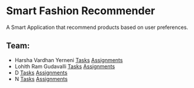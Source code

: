 # Smart Fashion Recommender
A Smart Application that recommend products based on user preferences.
## Team:
- Harsha Vardhan Yerneni [Tasks](https://github.com/)    [Assignments](https://github.com/)
- Lohith Ram Gudavalli [Tasks](https://github.com/)    [Assignments](https://github.com/)
- D [Tasks](https://github.com/)    [Assignments](https://github.com/)
- N [Tasks](https://github.com/)    [Assignments](https://github.com/)

 
